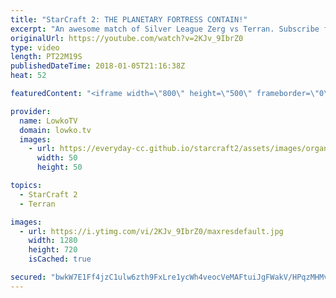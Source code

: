```yaml
---
title: "StarCraft 2: THE PLANETARY FORTRESS CONTAIN!"
excerpt: "An awesome match of Silver League Zerg vs Terran. Subscribe for more videos: http://lowko.tv/youtube The Zerg... Mothership? https://goo.gl/BvZU5A  While the ending of this match is a little slow, the early game is awesome. In this match the Terran player decides to focus on a Planetary Fortress contain."
originalUrl: https://youtube.com/watch?v=2KJv_9IbrZ0
type: video
length: PT22M19S
publishedDateTime: 2018-01-05T21:16:38Z
heat: 52

featuredContent: "<iframe width=\"800\" height=\"500\" frameborder=\"0\" src=\"https://www.youtube.com/embed/2KJv_9IbrZ0\" allow=\"accelerometer; autoplay; encrypted-media; gyroscope; picture-in-picture\" allowfullscreen></iframe>"

provider:
  name: LowkoTV
  domain: lowko.tv
  images:
    - url: https://everyday-cc.github.io/starcraft2/assets/images/organizations/lowko.tv-50x50.jpg
      width: 50
      height: 50

topics:
  - StarCraft 2
  - Terran

images:
  - url: https://i.ytimg.com/vi/2KJv_9IbrZ0/maxresdefault.jpg
    width: 1280
    height: 720
    isCached: true

secured: "bwkW7E1Ff4jzC1ulw6zth9FxLre1ycWh4veocVeMAFtuiJgFWakV/HPqzMHMv5ovUwyKPM/Bk/DJeHACbEi2pI3iaA2u4rEL6HPlCimX5ynA1XF0qxva/tSPyCSucFjAxU4Yaw3QDqp+R5F8ORNnzJqhVJZgBtHlcTJl/D/la9QGDXTLfvLwsCeJW/AGD6wEojD+112dBrTxq7eydnqzjSV+tXtQxneGooJ+J4r81A+BULdIcgY2x45BqWv02aTcJ3T3EVi65Ju130oHYsZUM2awlkVVGw8O4IdzFcEzjXhdp0SqxWaTSAsTKjmLNacOjfwSJLLm+FByYTT99/scFtJ6AGAwGbuxtYztFoTqna6j0w3LxNyizyNysH/FL7gFhgWxcH632syUvaEuyY+Bd9vWGFYY/mm9TJTLP3zgyOVGs3s7aKxekEC9hFetT0c1;O896PysGU0B2oglfP2DVKA=="
---
```


